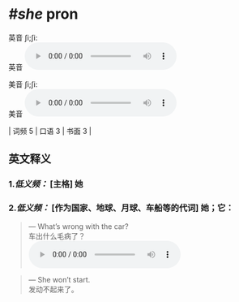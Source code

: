 # ***\#she*** pron
英音 ʃi;ʃi:  
英音
<audio src="./media/she1.aac" controls="controls"></audio>

美音 ʃi;ʃi:  
美音
<audio src="./media/she2.aac" controls="controls"></audio>



| 词频 5 | 口语 3 | 书面 3 |  

英文释义
---
### 1.*低义频：* **[主格] 她**  

### 2.*低义频：* **[作为国家、地球、月球、车船等的代词] 她；它：**  

 > — What’s wrong with the car?  
 > 车出什么毛病了？    
<audio src="./media/she-1.aac" controls="controls"></audio>

 > — She won’t start.  
 > 发动不起来了。    


